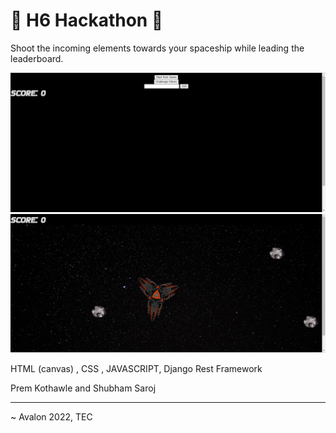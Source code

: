 # 👾 H6 Hackathon 👾


Shoot the incoming elements towards your spaceship while leading the leaderboard. 

![First](./Client/img1.PNG)
![Second](./Client/img2.PNG)

HTML (canvas) , CSS , JAVASCRIPT, Django Rest Framework

Prem Kothawle and Shubham Saroj



<hr />

 ~ Avalon 2022, TEC